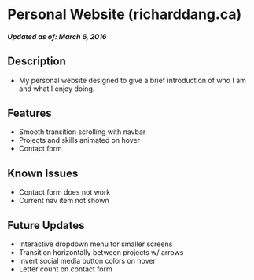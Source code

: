 # Personal Website (richarddang.ca)
##### Updated as of: March 6, 2016

## Description
* My personal website designed to give a brief introduction of who I am and what I enjoy doing.


## Features
* Smooth transition scrolling with navbar
* Projects and skills animated on hover
* Contact form

## Known Issues
* Contact form does not work
* Current nav item not shown

## Future Updates
* Interactive dropdown menu for smaller screens
* Transition horizontally between projects w/ arrows
* Invert social media button colors on hover
* Letter count on contact form
